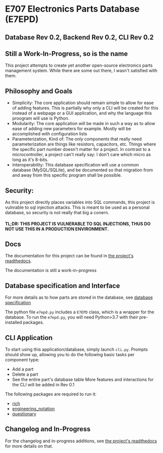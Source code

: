 # E707 Electronics Parts Database (E7EPD)
## Database Rev 0.2, Backend Rev 0.2, CLI Rev 0.2
## Still a Work-In-Progress, so is the name

This project attempts to create yet another open-source electronics parts management system. While there are some out
there, I wasn't satisfied with them.

## Philosophy and Goals
- Simplicity: The core application should remain simple to allow for ease of adding features. This is partially
  why only a CLI will be created for this instead of a webpage or a GUI application, and why the language this proogram
  will use is Python.
- Modularity: The core application will be made in such a way as to allow ease of adding new parameters for example.
  Mostly will be accomplished with configuration lists
- Parameterization, Kind of: The only components that really need parameterization are  things like resistors, capacitors, etc.
  Things where the specific part number doesn't matter for a project. 
  In contrast to a microcontroller, a project can't really say: I don't care which micro as long as it's 8-bits.
- Interoperability: This database specification will use a common database (MySQL/SQLite), and be documented so that
  migration from and away from this specific program shall be possible.
  
## Security:
As this project directly places variables into SQL commands, this project is vulnrable to sql injection attacks. 
This is meant to be used as a personal database, so security is not really that big a conern.
#### TL;DR: THIS PROJECT IS VULNERABLE TO SQL INJECTIONS, THUS DO NOT USE THIS IN A PRODUCTION ENVIRONMENT.

## Docs
The documentation for this project can be found in [the project's readthedocs](https://e7epd.readthedocs.io/en/latest/).

The documentation is still a work-in-progress

## Database specification and Interface
For more details as to how parts are stored in the database, see [database specification](https://e7epd.readthedocs.io/en/latest/database_spec.html)

The python file `e7epd.py` includes a `E7EPD` class, which is a wrapper for the database.
To run the `e7epd.py`, you will need Python>3.7 with their pre-installed packages.

## CLI Application
To start using this application/database, simply launch `cli.py`. Prompts should show up, allowing you to do the following basic tasks per component type:
- Add a part
- Delete a part
- See the entire part's database table
More features and interactions for the CLI will be added in Rev 0.1
  
The following packages are required to run it:
- [rich](https://pypi.org/project/rich/)
- [engineering_notation](https://pypi.org/project/engineering-notation/)
- [questionary](https://pypi.org/project/questionary/)

## Changelog and In-Progress
For the changelog and in-progress additions, see [the project's readthedocs](https://e7epd.readthedocs.io/en/latest/) for more details on that.
